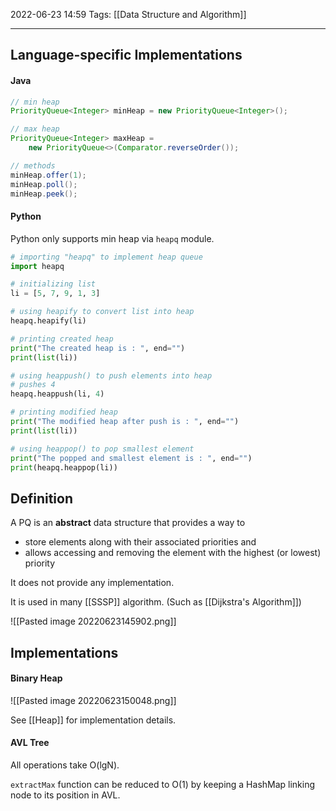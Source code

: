 2022-06-23 14:59
Tags: [[Data Structure and Algorithm]]
- - - - - - - - - - - - - - - - - - - - - - - - - - - - -   

## Language-specific Implementations
#### Java

```Java
// min heap
PriorityQueue<Integer> minHeap = new PriorityQueue<Integer>(); 

// max heap
PriorityQueue<Integer> maxHeap = 
	new PriorityQueue<>(Comparator.reverseOrder()); 

// methods
minHeap.offer(1);
minHeap.poll();
minHeap.peek();

```

#### Python

Python only supports min heap via `heapq` module.

```python
# importing "heapq" to implement heap queue
import heapq

# initializing list
li = [5, 7, 9, 1, 3]

# using heapify to convert list into heap
heapq.heapify(li)

# printing created heap
print("The created heap is : ", end="")
print(list(li))

# using heappush() to push elements into heap
# pushes 4
heapq.heappush(li, 4)

# printing modified heap
print("The modified heap after push is : ", end="")
print(list(li))

# using heappop() to pop smallest element
print("The popped and smallest element is : ", end="")
print(heapq.heappop(li))
```

## Definition

A PQ is an **abstract** data structure that provides a way to 
- store elements along with their associated priorities and 
- allows accessing and removing the element with the highest (or lowest) priority

It does not provide any implementation.

It is used in many [[SSSP]] algorithm. (Such as [[Dijkstra's Algorithm]])

![[Pasted image 20220623145902.png]]

## Implementations

#### Binary Heap 

![[Pasted image 20220623150048.png]]

See [[Heap]] for implementation details.

#### AVL Tree

All operations take O(lgN).

`extractMax` function can be reduced to O(1) by keeping a HashMap linking node to its position in AVL.